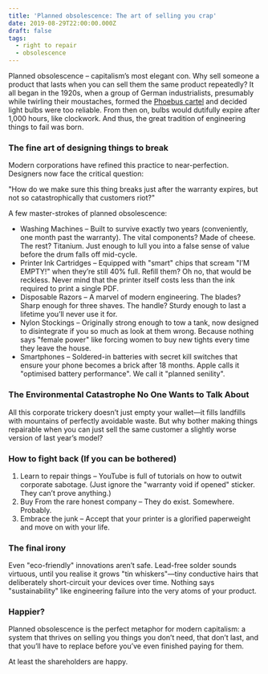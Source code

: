 ```yaml
---
title: 'Planned obsolescence: The art of selling you crap'
date: 2019-08-29T22:00:00.000Z
draft: false
tags:
  - right to repair
  - obsolescence
---
```


Planned obsolescence – capitalism’s most elegant con. Why sell someone a product that lasts when you can sell them the same product repeatedly? It all began in the 1920s, when a group of German industrialists, presumably while twirling their moustaches, formed the [Phoebus cartel](https://spectrum.ieee.org/tech-history/dawn-of-electronics/the-great-lightbulb-conspiracy) and decided light bulbs were too reliable. From then on, bulbs would dutifully expire after 1,000 hours, like clockwork. And thus, the great tradition of engineering things to fail was born.

### The fine art of designing things to break

Modern corporations have refined this practice to near-perfection. Designers now face the critical question:

"How do we make sure this thing breaks just after the warranty expires, but not so catastrophically that customers riot?"

A few master-strokes of planned obsolescence:

* Washing Machines – Built to survive exactly two years (conveniently, one month past the warranty). The vital components? Made of cheese. The rest? Titanium. Just enough to lull you into a false sense of value before the drum falls off mid-cycle.
* Printer Ink Cartridges – Equipped with "smart" chips that scream "I’M EMPTY!" when they’re still 40% full. Refill them? Oh no, that would be reckless. Never mind that the printer itself costs less than the ink required to print a single PDF.
* Disposable Razors – A marvel of modern engineering. The blades? Sharp enough for three shaves. The handle? Sturdy enough to last a lifetime you’ll never use it for.
* Nylon Stockings – Originally strong enough to tow a tank, now designed to disintegrate if you so much as look at them wrong. Because nothing says "female power" like forcing women to buy new tights every time they leave the house.
* Smartphones – Soldered-in batteries with secret kill switches that ensure your phone becomes a brick after 18 months. Apple calls it "optimised battery performance". We call it "planned senility".

### The Environmental Catastrophe No One Wants to Talk About

All this corporate trickery doesn’t just empty your wallet—it fills landfills with mountains of perfectly avoidable waste. But why bother making things repairable when you can just sell the same customer a slightly worse version of last year’s model?

### How to fight back (If you can be bothered)

1. Learn to repair things – YouTube is full of tutorials on how to outwit corporate sabotage. (Just ignore the "warranty void if opened" sticker. They can’t prove anything.)
2. Buy From the rare honest company – They do exist. Somewhere. Probably.
3. Embrace the junk – Accept that your printer is a glorified paperweight and move on with your life.

### The final irony

Even "eco-friendly" innovations aren’t safe. Lead-free solder sounds virtuous, until you realise it grows "tin whiskers"—tiny conductive hairs that deliberately short-circuit your devices over time. Nothing says "sustainability" like engineering failure into the very atoms of your product.

### Happier?

Planned obsolescence is the perfect metaphor for modern capitalism: a system that thrives on selling you things you don’t need, that don’t last, and that you’ll have to replace before you’ve even finished paying for them.

At least the shareholders are happy.
